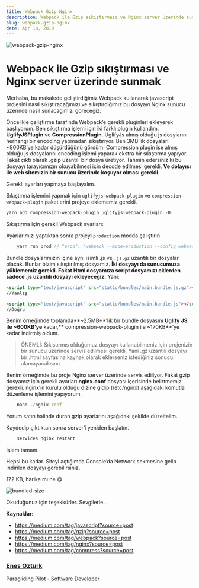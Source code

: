 ```yaml
---
title: Webpack Gzip Nginx
description: Webpack ile Gzip sıkıştırması ve Nginx server üzerinde sunmak
slug: webpack-gzip-nginx
date: Apr 18, 2019
---
```


![webpack-gzip-nginx](https://cdn-images-1.medium.com/max/800/1*L3daQ61HYcBYkhV9b5-8bw.png)

# Webpack ile Gzip sıkıştırması ve Nginx server üzerinde sunmak

Merhaba, bu makalede geliştirdiğimiz Webpack kullanarak javascript projesini nasıl sıkıştıracağımızı ve sıkıştırdığımız bu dosyayı Nginx sunucu üzerinde nasıl sunacağımızı göreceğiz.

Öncelikle geliştirme tarafında Webpack’e gerekli pluginleri ekleyerek başlıyorum. Ben sıkıştırma işlemi için iki farklı plugin kullandım. **UglifyJSPlugin** ve **CompressionPlugin**. UglifyJs almış olduğu js dosylarını herhangi bir encoding yapmadan sıkıştırıyor. Ben 3MB’lik dosyaları ~800KB’ye kadar düşürdüğünü gördüm. Compression plugin ise almış olduğu js dosyalarını encoding işlemi yaparak ekstra bir sıkıştırma yapıyor. Fakat çıktı olarak .gzip uzantılı bir dosya üretiyor. Tahmin edersiniz ki bu dosyayı tarayıcımızın okuyabilmesi için decode edilmesi gerekli. **Ve dolayısı ile web sitemizin bir sunucu üzerinde koşuyor olması gerekli.**

Gerekli ayarları yapmaya başlayalım.

Sıkıştırma işlemini yapmak için `uglifyjs-webpack-plugin` ve `compression-webpack-plugin` paketlerini projeye eklememiz gerekli.

```js
yarn add compression-webpack-plugin uglifyjs-webpack-plugin -D
```

Sıkıştırma için gerekli Webpack ayarları:

Ayarlarımızı yaptıktan sonra projeyi `production` modda çalıştırın.

```js
    yarn run prod // "prod": "webpack --mode=production --config webpack.config.js"
```

Bundle dosyalarımızın içine aynı isimli .js ve `.js.gz` uzantılı bir dosyalar
olacak. Bunlar bizim sıkıştırılmış dosyamız. **İki dosyayı da sunucumuza
yüklememiz gerekli. **Fakat Html dosyamıza script dosyamızı eklerden** sadece
.js uzantılı dosyayı ekleyeceğiz.** Yani:

```html
<script type="text/javascript" src="static/bundles/main.bundle.js.gz"></script>
//Yanlış

<script type="text/javascript" src="static/bundles/main.bundle.js"></script>
//Doğru
```

Benim örneğimde toplamda**~2.5MB**’lik bir bundle dosyasını **Uglify JS ile
~600KB’ye** kadar,** compression-webpack-plugin ile ~170KB**’ye kadar indirmiş
oldum.

> ÖNEMLİ: Sıkıştırmış olduğumuz dosyayı kullanabilmeniz için projenizin bir sunucu
> üzerinde servis edilmesi gerekli. Yani .gz uzantılı dosyayı bir .html sayfasına
> kaynak olarak eklerseniz istediğiniz sonucu alamayacaksınız.

Benim örneğimde bu proje Nginx server üzerinde servis ediliyor. Fakat gzip dosyamız için gerekli ayarları **nginx.conf** dosyası içerisinde belirtmemiz gerekli. nginx’in kurulu olduğu dizine gidip (/etc/nginx) aşağıdaki komutla düzenleme işlemini yapıyorum.

```js
    nano ./ngnix.conf
```

Yorum satırı halinde duran gzip ayarlarını aşağıdaki şekilde düzeltelim.

Kaydedip çıktıktan sonra server’i yeniden başlatın.

```js
    services nginx restart
```

İşlem tamam.

Hepsi bu kadar. Siteyi açtığımda Console’da Network sekmesine gelip indirilen dosyayı görebilirsiniz.

172 KB, harika mı ne 😋

![bundled-size](https://cdn-images-1.medium.com/max/800/1*l-ZlwXLmYl1GgXXWfPbQnw.png)

Okuduğunuz için teşekkürler. Sevgilerle..

**Kaynaklar:**

- https://medium.com/tag/javascript?source=post
- https://medium.com/tag/gzip?source=post
- https://medium.com/tag/webpack?source=post
- https://medium.com/tag/nginx?source=post
- https://medium.com/tag/compress?source=post

### [Enes Ozturk](https://medium.com/@enes.ozturk)

Paragliding Pilot - Software Developer

